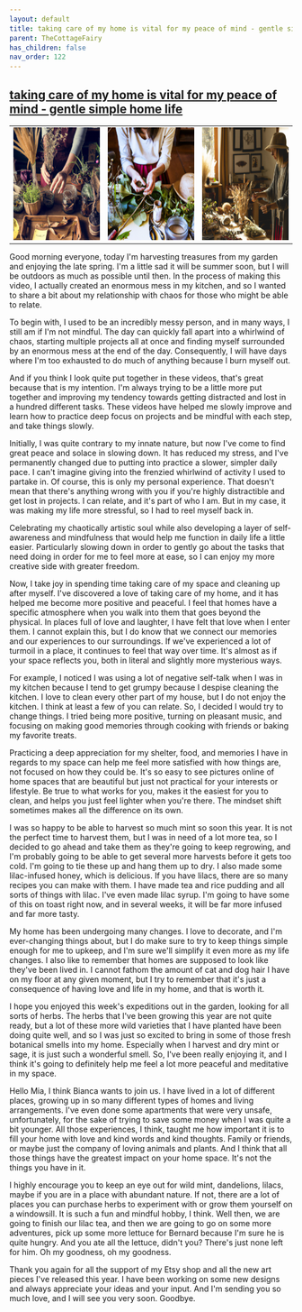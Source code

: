 ```yaml
---
layout: default
title: taking care of my home is vital for my peace of mind - gentle simple home life
parent: TheCottageFairy
has_children: false
nav_order: 122
---
```


## [taking care of my home is vital for my peace of mind - gentle simple home life](https://www.youtube.com/watch?v=1ZJ7z2VsSUE)

<div>
<table align="center">
	<tr>
		<td align="center">
			<img src="../../posters/taking_care_of_my_home_is_vital_for_my_peace_of_mind_-_gentle_simple_home_life-[1ZJ7z2VsSUE]/generated_00.png" height="200" width="200"/>
		</td>
		<td align="center">
			<img src="../../posters/taking_care_of_my_home_is_vital_for_my_peace_of_mind_-_gentle_simple_home_life-[1ZJ7z2VsSUE]/generated_01.png" height="200" width="200"/>
		</td>
		<td align="center">
			<img src="../../posters/taking_care_of_my_home_is_vital_for_my_peace_of_mind_-_gentle_simple_home_life-[1ZJ7z2VsSUE]/generated_02.png" height="200" width="200"/>
		</td>
	</tr>
</table>
</div>

Good morning everyone, today I'm harvesting treasures from my garden and enjoying the late spring. I'm a little sad it will be summer soon, but I will be outdoors as much as possible until then. In the process of making this video, I actually created an enormous mess in my kitchen, and so I wanted to share a bit about my relationship with chaos for those who might be able to relate.

To begin with, I used to be an incredibly messy person, and in many ways, I still am if I'm not mindful. The day can quickly fall apart into a whirlwind of chaos, starting multiple projects all at once and finding myself surrounded by an enormous mess at the end of the day. Consequently, I will have days where I'm too exhausted to do much of anything because I burn myself out.

And if you think I look quite put together in these videos, that's great because that is my intention. I'm always trying to be a little more put together and improving my tendency towards getting distracted and lost in a hundred different tasks. These videos have helped me slowly improve and learn how to practice deep focus on projects and be mindful with each step, and take things slowly.

Initially, I was quite contrary to my innate nature, but now I've come to find great peace and solace in slowing down. It has reduced my stress, and I've permanently changed due to putting into practice a slower, simpler daily pace. I can't imagine giving into the frenzied whirlwind of activity I used to partake in. Of course, this is only my personal experience. That doesn't mean that there's anything wrong with you if you're highly distractible and get lost in projects. I can relate, and it's part of who I am. But in my case, it was making my life more stressful, so I had to reel myself back in.

Celebrating my chaotically artistic soul while also developing a layer of self-awareness and mindfulness that would help me function in daily life a little easier. Particularly slowing down in order to gently go about the tasks that need doing in order for me to feel more at ease, so I can enjoy my more creative side with greater freedom.

Now, I take joy in spending time taking care of my space and cleaning up after myself. I've discovered a love of taking care of my home, and it has helped me become more positive and peaceful. I feel that homes have a specific atmosphere when you walk into them that goes beyond the physical. In places full of love and laughter, I have felt that love when I enter them. I cannot explain this, but I do know that we connect our memories and our experiences to our surroundings. If we've experienced a lot of turmoil in a place, it continues to feel that way over time. It's almost as if your space reflects you, both in literal and slightly more mysterious ways.

For example, I noticed I was using a lot of negative self-talk when I was in my kitchen because I tend to get grumpy because I despise cleaning the kitchen. I love to clean every other part of my house, but I do not enjoy the kitchen. I think at least a few of you can relate. So, I decided I would try to change things. I tried being more positive, turning on pleasant music, and focusing on making good memories through cooking with friends or baking my favorite treats.

Practicing a deep appreciation for my shelter, food, and memories I have in regards to my space can help me feel more satisfied with how things are, not focused on how they could be. It's so easy to see pictures online of home spaces that are beautiful but just not practical for your interests or lifestyle. Be true to what works for you, makes it the easiest for you to clean, and helps you just feel lighter when you're there. The mindset shift sometimes makes all the difference on its own.

I was so happy to be able to harvest so much mint so soon this year. It is not the perfect time to harvest them, but I was in need of a lot more tea, so I decided to go ahead and take them as they're going to keep regrowing, and I'm probably going to be able to get several more harvests before it gets too cold. I'm going to tie these up and hang them up to dry. I also made some lilac-infused honey, which is delicious. If you have lilacs, there are so many recipes you can make with them. I have made tea and rice pudding and all sorts of things with lilac. I've even made lilac syrup. I'm going to have some of this on toast right now, and in several weeks, it will be far more infused and far more tasty.

My home has been undergoing many changes. I love to decorate, and I'm ever-changing things about, but I do make sure to try to keep things simple enough for me to upkeep, and I'm sure we'll simplify it even more as my life changes. I also like to remember that homes are supposed to look like they've been lived in. I cannot fathom the amount of cat and dog hair I have on my floor at any given moment, but I try to remember that it's just a consequence of having love and life in my home, and that is worth it.

I hope you enjoyed this week's expeditions out in the garden, looking for all sorts of herbs. The herbs that I've been growing this year are not quite ready, but a lot of these more wild varieties that I have planted have been doing quite well, and so I was just so excited to bring in some of those fresh botanical smells into my home. Especially when I harvest and dry mint or sage, it is just such a wonderful smell. So, I've been really enjoying it, and I think it's going to definitely help me feel a lot more peaceful and meditative in my space.

Hello Mia, I think Bianca wants to join us. I have lived in a lot of different places, growing up in so many different types of homes and living arrangements. I've even done some apartments that were very unsafe, unfortunately, for the sake of trying to save some money when I was quite a bit younger. All those experiences, I think, taught me how important it is to fill your home with love and kind words and kind thoughts. Family or friends, or maybe just the company of loving animals and plants. And I think that all those things have the greatest impact on your home space. It's not the things you have in it.

I highly encourage you to keep an eye out for wild mint, dandelions, lilacs, maybe if you are in a place with abundant nature. If not, there are a lot of places you can purchase herbs to experiment with or grow them yourself on a windowsill. It is such a fun and mindful hobby, I think. Well then, we are going to finish our lilac tea, and then we are going to go on some more adventures, pick up some more lettuce for Bernard because I'm sure he is quite hungry. And you ate all the lettuce, didn't you? There's just none left for him. Oh my goodness, oh my goodness.

Thank you again for all the support of my Etsy shop and all the new art pieces I've released this year. I have been working on some new designs and always appreciate your ideas and your input. And I'm sending you so much love, and I will see you very soon. Goodbye.